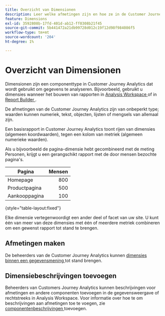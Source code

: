 ```yaml
---
title: Overzicht van Dimensionen
description: Leer welke afmetingen zijn en hoe ze in de Customer Journey Analytics worden gebruikt
feature: Dimensions
exl-id: 3592808b-17fd-401d-ab12-ff0308b21f45
source-git-commit: 5b441472a21db99728d012c19f12d98f984086f5
workflow-type: tm+mt
source-wordcount: '204'
ht-degree: 1%

---
```


# Overzicht van Dimensionen

Dimensionen zijn een componenttype in Customer Journey Analytics dat wordt gebruikt om gegevens te analyseren. Bijvoorbeeld, gebruikt u dimensies wanneer het bouwen van rapporten in [ Analysis Workspace ](/help/analysis-workspace/home.md) of in [ Report Builder ](/help/report-builder/report-buider-overview.md).

De afmetingen van de Customer Journey Analytics zijn van onbeperkt type; waarden kunnen numeriek, tekst, objecten, lijsten of mengsels van allemaal zijn.

Een basisrapport in Customer Journey Analytics toont rijen van dimensies (algemeen koordwaarden), tegen een kolom van metriek (algemeen numerieke waarden).

Als u bijvoorbeeld de pagina-dimensie hebt gecombineerd met de meting Personen, krijgt u een gerangschikt rapport met de door mensen bezochte pagina&#39;s.

| Pagina | Mensen |
| --- | ---: |
| Homepage | 800 |
| Productpagina | 500 |
| Aankooppagina | 100 |

{style="table-layout:fixed"}

Elke dimensie vertegenwoordigt een ander deel of facet van uw site. U kunt één van meer van deze dimensies met één of meerdere metriek combineren om een gewenst rapport tot stand te brengen.


## Afmetingen maken

De beheerders van de Customer Journey Analytics kunnen [ dimensies binnen een gegevensmening ](/help/data-views/create-dataview.md#components) tot stand brengen.

## Dimensiebeschrijvingen toevoegen

Beheerders van Customers Journey Analytics kunnen beschrijvingen voor afmetingen en andere componenten toevoegen in de gegevensweergave of rechtstreeks in Analysis Workspace. Voor informatie over hoe te om beschrijvingen aan afmetingen toe te voegen, zie [ componentenbeschrijvingen ](/help/components/add-component-descriptions.md) toevoegen.
